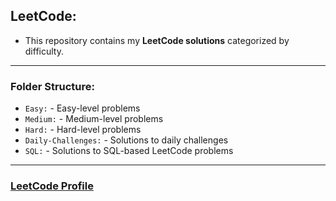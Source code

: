 ## **LeetCode:**

- This repository contains my **LeetCode solutions** categorized by difficulty.
  
--- 

### **Folder Structure:**
- `Easy:` - Easy-level problems  
- `Medium:` - Medium-level problems  
- `Hard:` - Hard-level problems  
- `Daily-Challenges:` - Solutions to daily challenges  
- `SQL:` - Solutions to SQL-based LeetCode problems  

---

### [**LeetCode Profile**](https://leetcode.com/u/_KAUSHAL____/)
